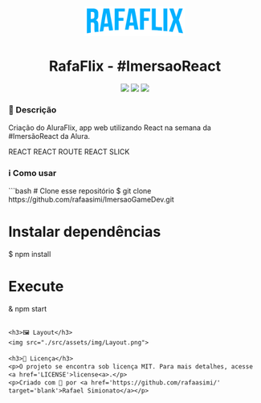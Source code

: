 <p align='center'><img width='200' src="./src/assets/img/Logo.png"/></p>
<h1 align='center'>RafaFlix - #ImersaoReact</h1>

<p align='center'>
<img src="https://img.shields.io/github/repo-size/rafaasimi/ImersaoReact">
<img src="https://img.shields.io/github/last-commit/rafaasimi/ImersaoReact">
<img src="https://img.shields.io/github/license/rafaasimi/ImersaoReact">
</p>

<h3>🔖 Descrição</h3>
<p>Criação do AluraFlix, app web utilizando React na semana da #ImersãoReact da Alura.<p>

REACT
REACT ROUTE
REACT SLICK

<h3>ℹ️ Como usar</h3>
```bash
# Clone esse repositório
$ git clone https://github.com/rafaasimi/ImersaoGameDev.git

# Instalar dependências
$ npm install

# Execute
& npm start
```

<h3>🖼 Layout</h3>
<img src="./src/assets/img/Layout.png">

<h3>📝 Licença</h3>
<p>O projeto se encontra sob licença MIT. Para mais detalhes, acesse <a href='LICENSE'>license<a>.</p>
<p>Criado com 💙 por <a href='https://github.com/rafaasimi/' target='blank'>Rafael Simionato</a></p>

